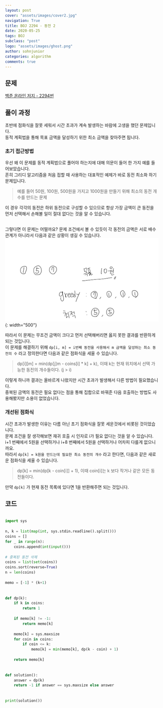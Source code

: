 ```yaml
---
layout: post
cover: "assets/images/cover2.jpg"
navigation: True
title: BOJ 2294 - 동전 2
date: 2020-05-25
tags: BOJ
subclass: "post"
logo: "assets/images/ghost.png"
author: sohnjunior
categories: algorithm
comments: true
---
```


## 문제

[백준 온라인 저지 - 2294번](https://www.acmicpc.net/problem/2294)

## 풀이 과정

초반에 점화식을 잘못 세워서 시간 초과가 계속 발생하는 바람에 고생을 했던 문제입니다. <br>
동적 계획법을 통해 목표 금액을 달성하기 위한 최소 금액을 찾아주면 됩니다. <br>

### 초기 접근방법

우선 왜 이 문제를 동적 계획법으로 풀어야 하는지에 대해 의문이 들어 한 가지 예를 들어보았습니다. <br>
흔히 그리디 알고리즘을 처음 접할 때 사용하는 대표적인 예제가 바로 동전 최소화 하기 문제입니다. <br>

> 예를 들어 50원, 100원, 500원을 가지고 1000원을 만들기 위해 최소의 동전 개수를 만드는 문제

이 경우 각각의 동전은 하위 동전으로 구성할 수 있으므로 항상 가장 금액이 큰 동전을 먼저 선택해서 손해볼 일이 절대 없다는 것을 알 수 있습니다.<br><br>

그렇다면 이 문제는 어떨까요? 문제 조건에서 볼 수 있듯이 각 동전의 금액은 서로 배수 관계가 아니라서 다음과 같은 상황이 생길 수 있습니다.<br>
![이미지](/assets/images/boj/boj-2294.jpg){: width="500"}

따라서 이 문제는 무조건 금액이 크다고 먼저 선택해버리면 옳지 못한 결과를 반환하게 되는 것입니다. <br>
이 문제를 해결하기 위해 `dp[i, m] = i번째 동전을 사용해서 m 금액을 달성하는 최소 동전의 수` 라고 정의한다면 다음과 같은 점화식을 세울 수 있습니다. <br>

> dp[i][m] = min(dp[j]m - coins[i] \* k] + k), 이때 k는 현재 위치에서 선택 가능한 동전의 개수들이다. (j > i)

이렇게 하니까 결과는 올바르게 나왔지만 시간 초과가 발생해서 다른 방법이 필요했습니다. <br>
중복된 금액의 동전은 필요 없다는 점을 통해 집합으로 바꿔준 다음 호출하는 방법도 사용해봤지만 소용이 없었습니다. <br>

### 개선된 점화식

시간 초과가 발생한 이유는 다름 아닌 초기 점화식을 잘못 세운것에서 비롯된 것이었습니다. <br>
문제 조건을 잘 생각해보면 재귀 호출 시 인자로 i가 필요 없다는 것을 알 수 있습니다. i+1 번째에서 5원을 선택하거나 i+8 번째에서 5원을 선택하거나 어차피 다를게 없으니까요.<br>
따라서 `dp[k] = k원을 만드는데 필요한 최소 동전의 개수` 라고 한다면, 다음과 같은 새로운 점화식을 세울 수 있습니다.<br>

> dp[k] = min(dp[k - coin[i]] + 1), 이때 coin[i]는 k 보다 작거나 같은 모든 동전들이다.

만약 `dp[k]` 가 현재 동전 목록에 있다면 1을 반환해주면 되는 것입니다. <br>

## 코드

```python

import sys

n, k = list(map(int, sys.stdin.readline().split()))
coins = []
for _ in range(n):
    coins.append(int(input()))

# 중복된 동전 삭제
coins = list(set(coins))
coins.sort(reverse=True)
n = len(coins)

memo = [-1] * (k+1)


def dp(k):
    if k in coins:
        return 1

    if memo[k] != -1:
        return memo[k]

    memo[k] = sys.maxsize
    for coin in coins:
        if coin <= k:
            memo[k] = min(memo[k], dp(k - coin) + 1)

    return memo[k]


def solution():
    answer = dp(k)
    return -1 if answer == sys.maxsize else answer


print(solution())

```
